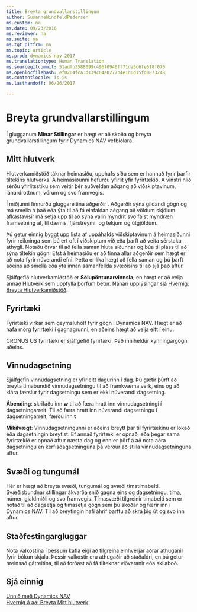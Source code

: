 ```yaml
---
title: Breyta grundvallarstillingum
author: SusanneWindfeldPedersen
ms.custom: na
ms.date: 09/23/2016
ms.reviewer: na
ms.suite: na
ms.tgt_pltfrm: na
ms.topic: article
ms.prod: dynamics-nav-2017
ms.translationtype: Human Translation
ms.sourcegitcommit: 51adfb3588099c496f0946ff71da5c6fe518f070
ms.openlocfilehash: ef0204fca3d139c64a0277b4e1d6d15fd0873248
ms.contentlocale: is-is
ms.lasthandoff: 06/26/2017

---
```


# <a name="changing-basic-settings"></a>Breyta grundvallarstillingum
Í glugganum **Mínar Stillingar** er hægt er að skoða og breyta grundvallarstillingum fyrir Dynamics NAV vefbiðlara.  

## <a name="role-center"></a>Mitt hlutverk
Hlutverkamiðstöð táknar heimasíðu, upphafs síðu sem er hannað fyrir þarfir tiltekins hlutverks. Á heimasíðunni hefurðu yfirlit yfir fyrirtækið. Á vinstri hlið sérðu yfirlitsstiku sem veitir þér auðveldan aðgang að viðskiptavinum, lánardrottnum, vörum og svo framvegis.

Í miðjunni finnurðu gluggareitina aðgerðir . Aðgerðir sýna gildandi gögn og má smella á það eða ýta til að fá einfaldan aðgang að völdum skjölum. afkastavísir má setja upp til að sýna valin myndrit svo fáist myndræn framsetning af, til dæmis, fjárstreymi´ og tekjum og útgjöldum.

Þú getur einnig byggt upp lista af uppáhalds viðskiptavinum á heimasíðunni fyrir reikninga sem þú ert oft í viðskiptum við eða þarft að veita sérstaka athygli. Notaðu örvar til að fella saman hluta síðunnar og búa til pláss til að sýna tiltekin gögn. Efst á heimasíðu er að finna allar aðgerðir sem hægt er að nota fyrir núverandi efni. Þetta er líka hægt að fella saman og þú þarft aðeins að smella eða ýta innan samanfellda svæðisins til að sjá það aftur.

Sjálfgefið hlutverkamiðstöð er **Sölupöntunarvinnsla**, en hægt er að velja annað Hlutverk sem uppfylla þörfum betur. Nánari upplýsingar sjá [Hvernig: Breyta Hlutverkamiðstöð](ui-change-role.md).

## <a name="company"></a>Fyrirtæki
Fyrirtæki virkar sem geymsluhólf fyrir gögn í Dynamics NAV. Hægt er að hafa mörg fyrirtæki í gagnagrunni, en aðeins hægt að velja eitt í einu.

CRONUS US fyrirtæki er sjálfgefið fyrirtæki. Það inniheldur kynningargögn aðeins.   

## <a name="work-date"></a>Vinnudagsetning
Sjálfgefin vinnudagsetning er yfirleitt dagurinn í dag. Þú gætir þúrft að breyta tímabundið vinnudagsetningu til að framkvæma verk, eins og að klára færslur fyrir dagsetningu sem er ekki núverandi dagsetning.

**Ábending**: skrifaðu inn **w** til að færa hratt inn vinnudagsetningi í dagsetningarreit. Til að færa hratt inn núverandi dagsetningu í dagsetningarreit, færðu inn **t**

**Mikilvægt**: Vinnudagsetningunni er aðeins breytt þar til fyrirtækinu er lokað eða dagsetningin breytist. Ef annað fyrirtæki er opnað, eða þegar sama fyrirtækið er opnað aftur næsta dag og enn er þörf á að nota aðra dagsetningu en kerfisdagsetninguna þá verður að stilla vinnudagsetninguna aftur.

## <a name="region-and-language"></a>Svæði og tungumál
Hér er hægt að breyta svæði, tungumál og svæði tímatímabelti. Svæðisbundnar stillingar ákvarða snið gagna eins og dagsetningu, tíma, númer, gjaldmiðli og svo framvegis. Tímasvæði tilgreinir tímabelti sem er notað til að dagsetja og tímasetja gögn sem þú skoðar og færir inn í Dynamics NAV. Til að breytingin hafi áhrif þarftu að skrá þig út og svo inn aftur.

## <a name="confirmation-dialogs"></a>Staðfestingargluggar
Nota valkostina í þessum kafla eigi að tilgreina einhverjar aðrar athuganir fyrir bókun skjala. Þessir valkostir eru athugaðir að staðaldri, en þú getur hreinsað gátreitina, til að forðast að fá tilteknar viðvaranir eða skilaboð.

## <a name="see-also"></a>Sjá einnig
[Unnið með Dynamics NAV](ui-work-product.md)  
[Hvernig á að: Breyta Mitt hlutverk](ui-change-role.md)  

